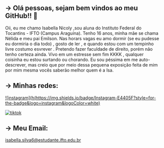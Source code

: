 ## -> Olá pessoas, sejam bem vindos ao meu GitHub!! 👋

   Oii, eu me chamo Isabella Nicoly ,sou aluna do Instituto Federal do Tocantins - IFTO (Campus Araguína). Tenho 16 anos, minha mãe se chama Nélida e meu pai Emilson. Nas horars vagas eu amo dormir (se eu pudesse eu dormiria o dia todo) , gosto de ler , e quando estou com um tempinho livre costumo esvrever . Pretendo fazer faculdade de direito, porém não tenho certeza ainda. Vivo em um estresse sem fim KKKK , qualquer coisinha eu estou surtando ou chorando. Eu sou péssima em me auto-descrever, mas creio que por meio dessa pequena exposição feita de mim por mim mesma vocês saberão melhor quem é a Isa.

## -> Minhas redes:

[![instagram](h(https://img.shields.io/badge/Instagram-E4405F?style=for-the-badge&logo=instagram&logoColor=white)](https://instagram.com/isabellanicoly__?utm_source=qr&igshid=MzNlNGNkZWQ4Mg%3D%3D)

[![tiktok](https://img.shields.io/badge/TikTok-000000?style=for-the-badge&logo=tiktok&logoColor=white)](https://tiktok.com/@isabellanicoly_)


## -> Meu Email:

isabella.silva6@estudante.ifto.edu.br 
